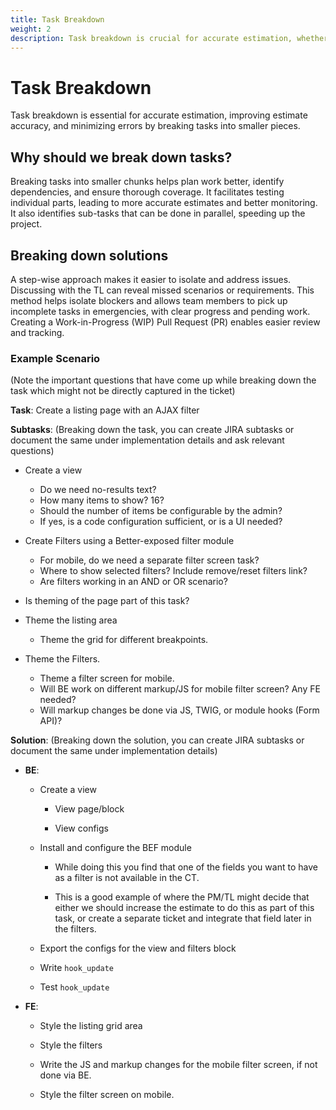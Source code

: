 ```yaml
---
title: Task Breakdown
weight: 2
description: Task breakdown is crucial for accurate estimation, whether we use hours, story points, or any other technique. Breaking down tasks into smaller pieces improves the accuracy of our estimates and minimizes errors.
---
```


# Task Breakdown

Task breakdown is essential for accurate estimation, improving estimate accuracy, and minimizing errors by breaking tasks into smaller pieces.

## Why should we break down tasks?

Breaking tasks into smaller chunks helps plan work better, identify dependencies, and ensure thorough coverage. It facilitates testing individual parts, leading to more accurate estimates and better monitoring. It also identifies sub-tasks that can be done in parallel, speeding up the project.

## Breaking down solutions

A step-wise approach makes it easier to isolate and address issues. Discussing with the TL can reveal missed scenarios or requirements. This method helps isolate blockers and allows team members to pick up incomplete tasks in emergencies, with clear progress and pending work. Creating a Work-in-Progress (WIP) Pull Request (PR) enables easier review and tracking.

### Example Scenario

(Note the important questions that have come up while breaking down the task which might not be directly captured in the ticket)

**Task**: Create a listing page with an AJAX filter

**Subtasks**: (Breaking down the task, you can create JIRA subtasks or document the same under implementation details and ask relevant questions)

- Create a view

  - Do we need no-results text?
  - How many items to show? 16?
  - Should the number of items be configurable by the admin?
  - If yes, is a code configuration sufficient, or is a UI needed?

- Create Filters using a Better-exposed filter module

  - For mobile, do we need a separate filter screen task?
  - Where to show selected filters? Include remove/reset filters link?
  - Are filters working in an AND or OR scenario?

- Is theming of the page part of this task?

- Theme the listing area
  - Theme the grid for different breakpoints.
- Theme the Filters.
  - Theme a filter screen for mobile.
  - Will BE work on different markup/JS for mobile filter screen? Any FE needed?
  - Will markup changes be done via JS, TWIG, or module hooks (Form API)?

**Solution**: (Breaking down the solution, you can create JIRA subtasks or document the same under implementation details)

- **BE**:

  - Create a view

    - View page/block

    - View configs

  - Install and configure the BEF module

    - While doing this you find that one of the fields you want to have as a filter is not available in the CT.

    - This is a good example of where the PM/TL might decide that either we should increase the estimate to do this as part of this task, or create a separate ticket and integrate that field later in the filters.

  - Export the configs for the view and filters block

  - Write `hook_update`

  - Test `hook_update`

- **FE**:

  - Style the listing grid area

  - Style the filters

  - Write the JS and markup changes for the mobile filter screen, if not done via BE.

  - Style the filter screen on mobile.
